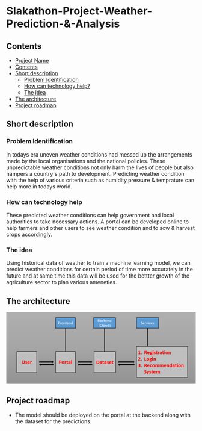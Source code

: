 # Slakathon-Project-Weather-Prediction-&-Analysis
## Contents 

- [Project Name](#Slakathon-Project-Weather-Prediction-&-Analysis)
- [Contents](#Contents)
- [Short description](#Short-description)
	- [Problem Identification](#Problem-Identification)
	- [How can technology help?](#How-can-technology-help)
	- [The idea](#The-idea)
- [The architecture](#The-architecture)
- [Project roadmap](#Project-roadmap)
## Short description
### Problem Identification
In todays era uneven weather conditions had messed up the arrangements made by the local organisations and the national policies. These unpredictable weather conditions  not only harm the lives of people but also hampers a country's path to development. Predicting weather condition with the help of various criteria such as humidity,pressure & temprature can help more in todays world.
### How can technology help
These predicted weather conditions can help government and local authorities to take necessary actions. A portal can be developed online to help farmers and other users to see weather condition and to sow & harvest crops accordingly.
### The idea
Using historical data of weather to train a machine learning model, we can predict weather conditions for certain period of time more accurately in the future and at same time this data will be used for the bettter growth of the agriculture sector to plan various ameneties.
## The architecture
![](Arch.PNG)
## Project roadmap
- The model should be deployed on the portal at the backend along with the dataset for the predictions.
